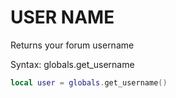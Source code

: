 # USER NAME

Returns your forum username

Syntax:	globals.get_username

```lua
local user = globals.get_username()
```
